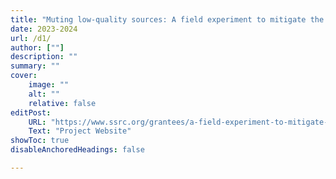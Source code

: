```yaml
---
title: "Muting low-quality sources: A field experiment to mitigate the harm of inaccurate health information online" 
date: 2023-2024
url: /d1/
author: [""]
description: ""
summary: ""
cover:
    image: ""
    alt: ""
    relative: false
editPost:
    URL: "https://www.ssrc.org/grantees/a-field-experiment-to-mitigate-the-harm-of-online-misinformation/"
    Text: "Project Website"
showToc: true
disableAnchoredHeadings: false

---
```



